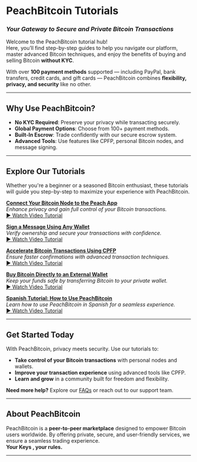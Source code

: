 # **PeachBitcoin Tutorials**  
### *Your Gateway to Secure and Private Bitcoin Transactions*

Welcome to the PeachBitcoin tutorial hub!  
Here, you’ll find step-by-step guides to help you navigate our platform, master advanced Bitcoin techniques, and enjoy the benefits of buying and selling Bitcoin **without KYC**.  

With over **100 payment methods** supported — including PayPal, bank transfers, credit cards, and gift cards — PeachBitcoin combines **flexibility, privacy, and security** like no other.  

---

## Why Use PeachBitcoin?
- **No KYC Required**: Preserve your privacy while transacting securely.  
- **Global Payment Options**: Choose from 100+ payment methods.  
- **Built-In Escrow**: Trade confidently with our secure escrow system.  
- **Advanced Tools**: Use features like CPFP, personal Bitcoin nodes, and message signing.  

---

## Explore Our Tutorials

Whether you're a beginner or a seasoned Bitcoin enthusiast, these tutorials will guide you step-by-step to maximize your experience with PeachBitcoin.

**[Connect Your Bitcoin Node to the Peach App](../btcnode-to-peachapp)**  
   *Enhance privacy and gain full control of your Bitcoin transactions.*  
   [▶ Watch Video Tutorial](https://www.youtube.com/watch?v=xtvq2i3mIYg)

**[Sign a Message Using Any Wallet](../sign-message)**  
   *Verify ownership and secure your transactions with confidence.*  
   [▶ Watch Video Tutorial](https://www.youtube.com/watch?v=xgewSfhLgtY)

**[Accelerate Bitcoin Transactions Using CPFP](../accelerate-using-cfpf)**  
   *Ensure faster confirmations with advanced transaction techniques.*  
   [▶ Watch Video Tutorial](https://www.youtube.com/watch?v=24OtQkL0CxU)

**[Buy Bitcoin Directly to an External Wallet](../peachbitcoin-wallet)**  
   *Keep your funds safe by transferring Bitcoin to your private wallet.*  
   [▶ Watch Video Tutorial](https://www.youtube.com/watch?v=d3STuVfFWfQ)

**[Spanish Tutorial: How to Use PeachBitcoin](../peachbitcoin-in-spanish)**  
   *Learn how to use PeachBitcoin in Spanish for a seamless experience.*  
   [▶ Watch Video Tutorial](https://www.youtube.com/watch?v=sVwSzTVIe6s)

---

## **Get Started Today**  

With PeachBitcoin, privacy meets security. Use our tutorials to:  
- **Take control of your Bitcoin transactions** with personal nodes and wallets.  
- **Improve your transaction experience** using advanced tools like CPFP.  
- **Learn and grow** in a community built for freedom and flexibility.  

**Need more help?** Explore our [FAQs](https://peachbitcoin.com/faqhome) or reach out to our support team.  

---

## **About PeachBitcoin**  

PeachBitcoin is a **peer-to-peer marketplace** designed to empower Bitcoin users worldwide. By offering private, secure, and user-friendly services, we ensure a seamless trading experience.  
**Your Keys , your rules.**

---

